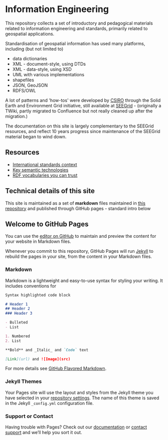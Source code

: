 # Information Engineering

This repository collects a set of introductory and pedagogical materials related to information engineering and standards, primarily related to geospatial applications.

Standardisation of geospatial information has used many platforms, including (but not limited to)

- data dictionaries
- XML - document-style, using DTDs
- XML - data-style, using XSD
- UML with various implementations
- shapefiles
- JSON, GeoJSON
- RDFS/OWL

A lot of patterns and 'how-tos' were developed by [CSIRO](https://csiro.au) through the Solid Earth and Environment Grid initiative, still available at [SEEGrid](https://confluence.csiro.au/display/seegrid/Solid+Earth+and+Environment+GRID) - (originally a TWiki, partly migrated to Confluence but not really cleaned up after the migration.)

The documentation on this site is largely complementary to the SEEGrid resources, and reflect 10 years progress since maintenance of the SEEGrid material began to wind down. 

## Resources

- [International standards context](standards-organizations.md)
- [Key semantic technologies](semantic-tools.md)
- [RDF vocabularies you can trust](trusted-rdf-vocabs.md)

## Technical details of this site

This site is maintained as a set of **markdown** files maintained in [this repository](https://github.com/CSIRO-enviro-informatics/info-engineering) and published through GitHub pages - standard intro below

## Welcome to GitHub Pages

You can use the [editor on GitHub](https://github.com/CSIRO-enviro-informatics/info-engineering/edit/master/README.md) to maintain and preview the content for your website in Markdown files.

Whenever you commit to this repository, GitHub Pages will run [Jekyll](https://jekyllrb.com/) to rebuild the pages in your site, from the content in your Markdown files.

### Markdown

Markdown is a lightweight and easy-to-use syntax for styling your writing. It includes conventions for

```markdown
Syntax highlighted code block

# Header 1
## Header 2
### Header 3

- Bulleted
- List

1. Numbered
2. List

**Bold** and _Italic_ and `Code` text

[Link](url) and ![Image](src)
```

For more details see [GitHub Flavored Markdown](https://guides.github.com/features/mastering-markdown/).

### Jekyll Themes

Your Pages site will use the layout and styles from the Jekyll theme you have selected in your [repository settings](https://github.com/CSIRO-enviro-informatics/info-engineering/settings). The name of this theme is saved in the Jekyll `_config.yml` configuration file.

### Support or Contact

Having trouble with Pages? Check out our [documentation](https://help.github.com/categories/github-pages-basics/) or [contact support](https://github.com/contact) and we’ll help you sort it out.
